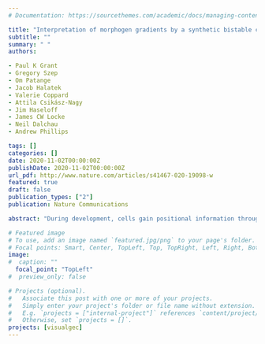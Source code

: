 ```yaml
---
# Documentation: https://sourcethemes.com/academic/docs/managing-content/

title: "Interpretation of morphogen gradients by a synthetic bistable circuit"
subtitle: ""
summary: " "
authors:

- Paul K Grant
- Gregory Szep
- Om Patange
- Jacob Halatek
- Valerie Coppard
- Attila Csikász-Nagy
- Jim Haseloff
- James CW Locke
- Neil Dalchau
- Andrew Phillips

tags: []
categories: []
date: 2020-11-02T00:00:00Z
publishDate: 2020-11-02T00:00:00Z
url_pdf: http://www.nature.com/articles/s41467-020-19098-w
featured: true
draft: false
publication_types: ["2"]
publication: Nature Communications

abstract: "During development, cells gain positional information through the interpretation of dynamic morphogen gradients. A proposed mechanism for interpreting opposing morphogen gradients is mutual inhibition of downstream transcription factors, but isolating the role of this specific motif within a natural network remains a challenge. Here, we engineer a synthetic morphogen-induced mutual inhibition circuit in E. coli populations and show that mutual inhibition alone is sufficient to produce stable domains of gene expression in response to dynamic morphogen gradients, provided the spatial average of the morphogens falls within the region of bistability at the single cell level. When we add sender devices, the resulting patterning circuit produces theoretically predicted self-organised gene expression domains in response to a single gradient. We develop computational models of our synthetic circuits parameterised to timecourse fluorescence data, providing both a theoretical and experimental framework for engineering morphogen-induced spatial patterning in cell populations."

# Featured image
# To use, add an image named `featured.jpg/png` to your page's folder.
# Focal points: Smart, Center, TopLeft, Top, TopRight, Left, Right, BottomLeft, Bottom, BottomRight.
image: 
#  caption: ""
  focal_point: "TopLeft"
#  preview_only: false

# Projects (optional).
#   Associate this post with one or more of your projects.
#   Simply enter your project's folder or file name without extension.
#   E.g. `projects = ["internal-project"]` references `content/project/deep-learning/index.md`.
#   Otherwise, set `projects = []`.
projects: [visualgec]
---
```

